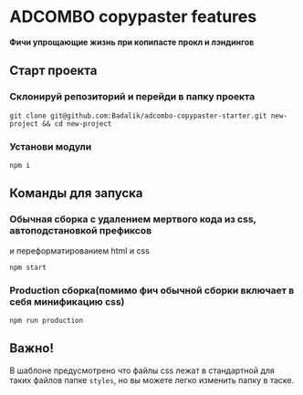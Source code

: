 # ADCOMBO copypaster features
**Фичи упрощающие жизнь при копипасте прокл и лэндингов**


## Старт проекта

### Склонируй репозиторий и перейди в папку проекта
```
git clone git@github.com:Badalik/adcombo-copypaster-starter.git new-project && cd new-project
```

### Установи модули
```
npm i
```

## Команды для запуска

### Обычная сборка с удалением мертвого кода из css, автоподстановкой префиксов 
и переформатированием html и css
```
npm start
```

### Production cборка(помимо фич обычной сборки включает в себя минификацию css)
```
npm run production
```

## Важно!

В шаблоне предусмотрено что файлы css лежат в стандартной для таких файлов папке `styles`, но вы можете легко изменить
папку в таске.
